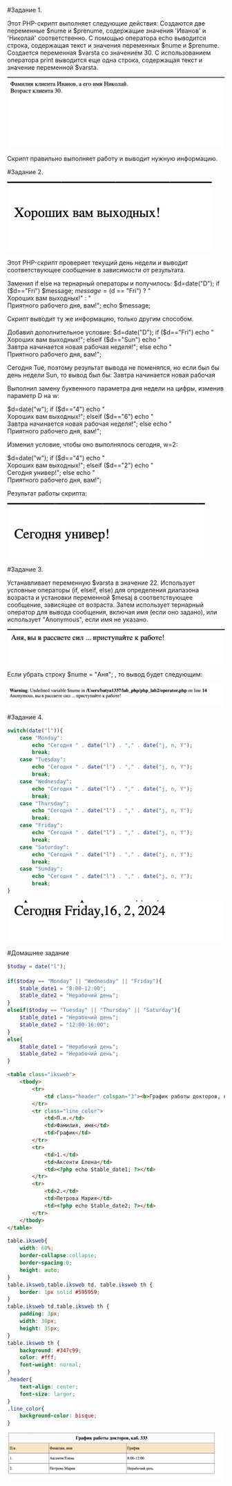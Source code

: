 #Задание 1.

Этот PHP-скрипт выполняет следующие действия:
Создаются две переменные $nume и $prenume, содержащие значения 'Иванов' и 'Николай' соответственно.
С помощью оператора echo выводится строка, содержащая текст и значения переменных $nume и $prenume.
Создается переменная $varsta со значением 30.
С использованием оператора print выводится еще одна строка, содержащая текст и значение переменной $varsta.

![alt text](images/image1.png)

Скрипт правильно выполняет работу и выводит нужную информацию.

#Задание 2.

![alt text](images/image2.png)

Этот PHP-скрипт проверяет текущий день недели и выводит соответствующее сообщение в зависимости от результата.


Заменил if else на тернарный операторы и получилось:
$d=date("D");
if ($d=="Fri")
$message;
$message = ($d == "Fri") ? "<br />Хороших вам выходных!" : "<br />Приятного рабочего дня, вам!";
echo $message;

Скрипт выводит ту же информацию, только другим способом.

Добавил дополнительное условие:
$d=date("D");
if ($d=="Fri")
echo "<br />Хороших вам выходных!";
elseif ($d=="Sun")
echo "<br />Завтра начинается новая рабочая 
неделя!";
else
echo "<br />Приятного рабочего дня, вам!";

Сегодня Tue, поэтому результат вывода не поменялся, но если был бы день недели Sun, то вывод был бы:
Завтра начинается новая рабочая


Выполнил замену буквенного параметра дня недели на цифры, изменив параметр D на w:

$d=date("w");
if ($d=="4")
echo "<br />Хороших вам выходных!";
elseif ($d=="6")
echo "<br />Завтра начинается новая рабочая 
неделя!";
else
echo "<br />Приятного рабочего дня, вам!";

Изменил условие, чтобы оно выполнялось сегодня, w=2:

$d=date("w");
if ($d=="4")
echo "<br />Хороших вам выходных!";
elseif ($d=="2")
echo "<br />Сегодня универ!";
else
echo "<br />Приятного рабочего дня, вам!";

Результат работы скрипта:

![alt text](images/image3.png)


#Задание 3.

Устанавливает переменную $varsta в значение 22.
Использует условные операторы (if, elseif, else) для определения диапазона возраста и установки переменной $mesaj в соответствующее сообщение, зависящее от возраста.
Затем использует тернарный оператор для вывода сообщения, включая имя (если оно задано), или использует "Anonymous", если имя не указано.

![alt text](images/image4.png)

Если убрать строку $nume = "Аня"; , то вывод будет следующим:

![alt text](images/image5.png)

#Задание 4.

```php
switch(date("l")){
    case "Monday":
        echo "Сегодня " . date("l") . "," . date("j, n, Y");
        break;
    case "Tuesday":
        echo "Сегодня " . date("l") . "," . date("j, n, Y");
        break;
    case "Wednesday":
        echo "Сегодня " . date("l") . "," . date("j, n, Y");
        break;
    case "Thursday":
        echo "Сегодня " . date("l") . "," . date("j, n, Y");
        break;
    case "Friday":
        echo "Сегодня " . date("l") . "," . date("j, n, Y");
        break;
    case "Saturday":
        echo "Сегодня " . date("l") . "," . date("j, n, Y");
        break;
    case "Sunday":
        echo "Сегодня " . date("l") . "," . date("j, n, Y");
        break;
}
```

![alt text](images/image6.png)

#Домашнее задание
```php
$today = date("l");

if($today == "Monday" || "Wednesday" || "Friday"){
    $table_date1 = "8:00-12:00";
    $table_date2 = "Нерабочий день";
}
elseif($today == "Tuesday" || "Thursday" || "Saturday"){
    $table_date1 = "Нерабочий день";
    $table_date2 = "12:00-16:00";
}
else{
    $table_date1 = "Нерабочий день";
    $table_date2 = "Нерабочий день";
}
```
```html
<table class="iksweb">
	<tbody>
		<tr>
			<td class="header" colspan="3"><b>График работы докторов, каб. 333</td>
		</tr>
		<tr class="line_color">
			<td>П.н.</td>
			<td>Фамилия, имя</td>
			<td>График</td>
		</tr>
		<tr>
			<td>1.</td>
			<td>Аксенти Елена</td>
			<td><?php echo $table_date1; ?></td>
		</tr>
		<tr>
			<td>2.</td>
			<td>Петрова Мария</td>
			<td><?php echo $table_date2; ?></td>
		</tr>
	</tbody>
</table>
```
```css
table.iksweb{
	width: 60%;
	border-collapse:collapse;
	border-spacing:0;
	height: auto;
}
table.iksweb,table.iksweb td, table.iksweb th {
	border: 1px solid #595959;
}
table.iksweb td,table.iksweb th {
	padding: 3px;
	width: 30px;
	height: 35px;
}
table.iksweb th {
	background: #347c99; 
	color: #fff; 
	font-weight: normal;
}
.header{
    text-align: center;
    font-size: larger;
}
.line_color{
    background-color: bisque;
}
```

![alt text](images/image7.png)